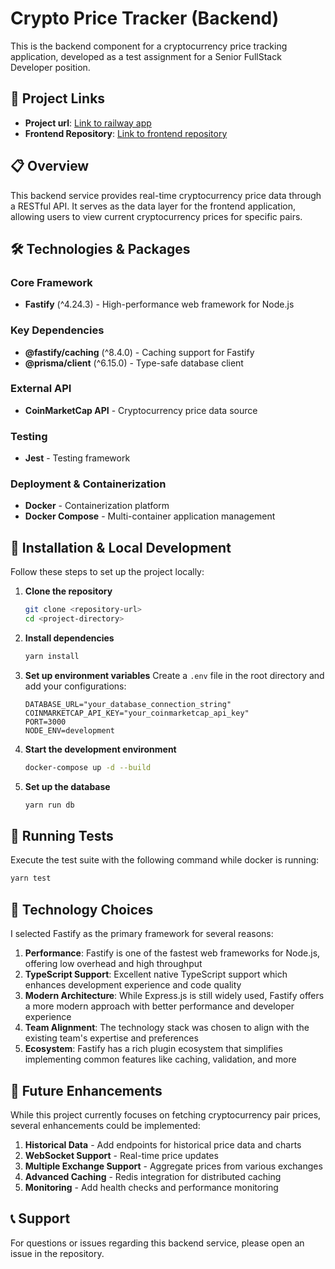 # Crypto Price Tracker (Backend)

This is the backend component for a cryptocurrency price tracking application, developed as a test assignment for a Senior FullStack Developer position.

## 🔗 Project Links
- **Project url**: [Link to railway app](https://crypto-price-frontend-production.up.railway.app/)
- **Frontend Repository**: [Link to frontend repository](https://github.com/rmehtije/crypto-price-frontend)

## 📋 Overview

This backend service provides real-time cryptocurrency price data through a RESTful API. It serves as the data layer for the frontend application, allowing users to view current cryptocurrency prices for specific pairs.

## 🛠️ Technologies & Packages

### Core Framework
- **Fastify** (^4.24.3) - High-performance web framework for Node.js

### Key Dependencies
- **@fastify/caching** (^8.4.0) - Caching support for Fastify
- **@prisma/client** (^6.15.0) - Type-safe database client

### External API
- **CoinMarketCap API** - Cryptocurrency price data source

### Testing
- **Jest** - Testing framework

### Deployment & Containerization
- **Docker** - Containerization platform
- **Docker Compose** - Multi-container application management

## 🚀 Installation & Local Development

Follow these steps to set up the project locally:

1. **Clone the repository**
   ```bash
   git clone <repository-url>
   cd <project-directory>
   ```

2. **Install dependencies**
   ```bash
   yarn install
   ```

3. **Set up environment variables**
   Create a `.env` file in the root directory and add your configurations:
   ```env
   DATABASE_URL="your_database_connection_string"
   COINMARKETCAP_API_KEY="your_coinmarketcap_api_key"
   PORT=3000
   NODE_ENV=development
   ```

4. **Start the development environment**
   ```bash
   docker-compose up -d --build
   ```

5. **Set up the database**
   ```bash
   yarn run db
   ```

## 🧪 Running Tests

Execute the test suite with the following command while docker is running:

```bash
yarn test
```

## 🤔 Technology Choices

I selected Fastify as the primary framework for several reasons:

1. **Performance**: Fastify is one of the fastest web frameworks for Node.js, offering low overhead and high throughput
2. **TypeScript Support**: Excellent native TypeScript support which enhances development experience and code quality
3. **Modern Architecture**: While Express.js is still widely used, Fastify offers a more modern approach with better performance and developer experience
4. **Team Alignment**: The technology stack was chosen to align with the existing team's expertise and preferences
5. **Ecosystem**: Fastify has a rich plugin ecosystem that simplifies implementing common features like caching, validation, and more

## 🔮 Future Enhancements

While this project currently focuses on fetching cryptocurrency pair prices, several enhancements could be implemented:


1. **Historical Data** - Add endpoints for historical price data and charts
2. **WebSocket Support** - Real-time price updates
3. **Multiple Exchange Support** - Aggregate prices from various exchanges
4. **Advanced Caching** - Redis integration for distributed caching
5. **Monitoring** - Add health checks and performance monitoring

## 📞 Support

For questions or issues regarding this backend service, please open an issue in the repository.